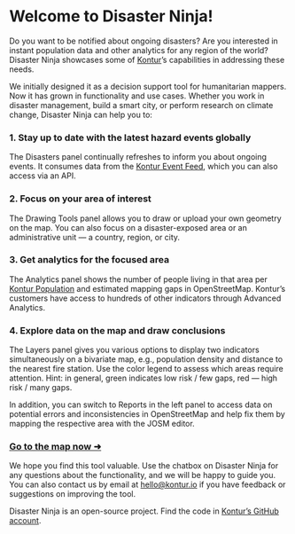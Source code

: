 # Welcome to Disaster Ninja!

Do you want to be notified about ongoing disasters? Are you interested in instant population data and other analytics for any region of the world? Disaster Ninja showcases some of [Kontur](https://www.kontur.io/)’s capabilities in addressing these needs.

We initially designed it as a decision support tool for humanitarian mappers. Now it has grown in functionality and use cases. Whether you work in disaster management, build a smart city, or perform research on climate change, Disaster Ninja can help you to:

### 1. Stay up to date with the latest hazard events globally

The Disasters panel continually refreshes to inform you about ongoing events. It consumes data from the [Kontur Event Feed](https://www.kontur.io/portfolio/event-feed/), which you can also access via an API.

### 2. Focus on your area of interest

The Drawing Tools panel allows you to draw or upload your own geometry on the map. You can also focus on a disaster-exposed area or an administrative unit — a country, region, or city.

### 3. Get analytics for the focused area

The Analytics panel shows the number of people living in that area per [Kontur Population](https://data.humdata.org/dataset/kontur-population-dataset) and estimated mapping gaps in OpenStreetMap. Kontur’s customers have access to hundreds of other indicators through Advanced Analytics.

### 4. Explore data on the map and draw conclusions

The Layers panel gives you various options to display two indicators simultaneously on a bivariate map, e.g., population density and distance to the nearest fire station. Use the color legend to assess which areas require attention.
Hint: in general, green indicates low risk / few gaps, red — high risk / many gaps.

In addition, you can switch to Reports in the left panel to access data on potential errors and inconsistencies in OpenStreetMap and help fix them by mapping the respective area with the JOSM editor.

### [Go to the map now ➜](/ "map")

We hope you find this tool valuable. Use the chatbox on Disaster Ninja for any questions about the functionality, and we will be happy to guide you. You can also contact us by email at [hello@kontur.io](mailto:hello@kontur.io) if you have feedback or suggestions on improving the tool.

Disaster Ninja is an open-source project. Find the code in [Kontur’s GitHub account](https://github.com/konturio).
